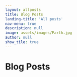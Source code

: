 ```yaml
---
layout: allposts
title: Blog Posts
landing-title: 'All posts'
nav-menu: true
description: null
image: assets/images/Parth.jpg
author: null
show_tile: true
---
```


<h1>Blog Posts</h1>
